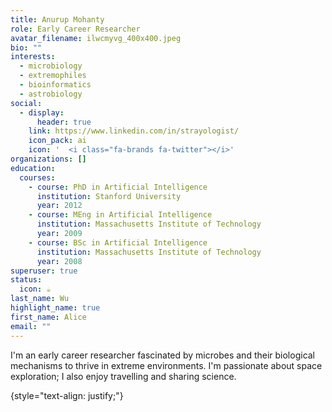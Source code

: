 ```yaml
---
title: Anurup Mohanty
role: Early Career Researcher
avatar_filename: ilwcmyvg_400x400.jpeg
bio: ""
interests:
  - microbiology
  - extremophiles
  - bioinformatics
  - astrobiology
social:
  - display:
      header: true
    link: https://www.linkedin.com/in/strayologist/
    icon_pack: ai
    icon: '  <i class="fa-brands fa-twitter"></i>'
organizations: []
education:
  courses:
    - course: PhD in Artificial Intelligence
      institution: Stanford University
      year: 2012
    - course: MEng in Artificial Intelligence
      institution: Massachusetts Institute of Technology
      year: 2009
    - course: BSc in Artificial Intelligence
      institution: Massachusetts Institute of Technology
      year: 2008
superuser: true
status:
  icon: ☕️
last_name: Wu
highlight_name: true
first_name: Alice
email: ""
---
```

I'm an early career researcher fascinated by microbes and their biological mechanisms to thrive in extreme environments. I'm passionate about space exploration; I also enjoy travelling and sharing science.


{style="text-align: justify;"}